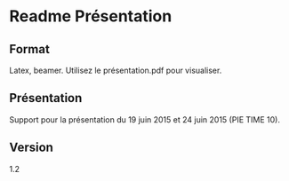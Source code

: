 # Readme Présentation

## Format

Latex, beamer.
Utilisez le présentation.pdf pour visualiser.

## Présentation

Support pour la présentation du 19 juin 2015 et 24 juin 2015 (PIE TIME 10).

## Version

1.2